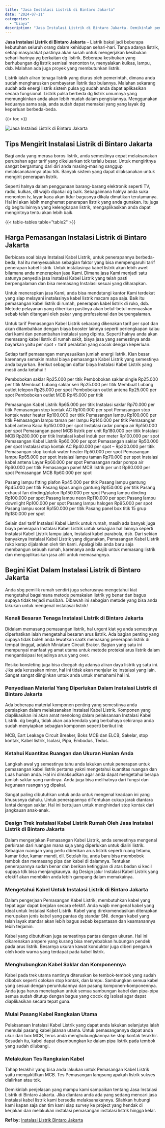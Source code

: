 ```yaml
---
title: "Jasa Instalasi Listrik di Bintaro Jakarta"
date: "2024-07-11"
categories: 
  - "biaya"
description: "Jasa Instalasi Listrik di Bintaro Jakarta. Demikinlah penjelasan yang mampu kami sampaikan tentang Jasa Instalasi Listrik di Bintaro Jakarta. Jika diantara a..."
---
```


**Jasa Instalasi Listrik di Bintaro Jakarta** – Listrik bakal jadi beberapa kebutuhan seluruh orang dalam kehidupan sehari-hari. Tanpa adanya listrik, setiap masyarakat pastinya akan susah untuk mengerjakan kesibukan sehari-harinya yg berkaitan dg listirik. Beberapa kesibukan yang berhubungan dg listrik semisal menonton tv, menyalakan kulkas, lampu, dsb. Malahan ada juga proyek yang membutuhkan listrik.

Listrik ialah aliran tenaga listrik yang diurus oleh pemerintah, dimana anda sudah mengharuskan pembayaran listrik tiap bulannya. Malahan sekarang sudah ada energi listrik sistem pulsa yg sudah anda dapat aplikasikan secara fungsional. Listrik pulsa berbeda dg listrik umumnya yang memungkinkan anda akan lebih mudah dalam pengisiannya. Menggunakan keduanya sama saja, anda sudah dapat memakai yang yang layak dg keperluan berbeda-beda.

{{< toc >}}

![Jasa Instalasi Listrik di Bintaro Jakarta](/images/instalasi-listrik-murah44.png)

## Tips Mengirit Instalasi Listrik di Bintaro Jakarta

Bagi anda yang merasa boros listrik, anda semestinya cepat melaksanakan perubahan agar tarif yang dikeluarkan tdk terlalu besar. Untuk mengiritnya sangat bergantung dari diri anda masing-masing sanggup melaksanakannya atau tdk. Banyak sistem yang dapat dilaksanakan untuk mengirit penerapan listrik.

Seperti halnya dalam penggunaan barang-barang elektronik seperti TV, radio, kulkas, dll wajib dipakai dg baik. Sebagaimana halnya anda suka menonton tv, layar kaca akan tidur bagusnya dikala dimatikan terutamanya. Hal ini akan lebih menghemat penerapan listrik yang anda gunakan. Itu juga dg begitu lainnya yang kelengkapan listrik, mengaplikasikan anda dapat mengiritnya tentu akan lebih baik.

{{< table-tables table="table2" >}}

## Harga Pemasangan Instalasi Listrik di Bintaro Jakarta

Berbicara soal biaya Instalasi Kabel Listrik, untuk penerapannya berbeda-beda, hal itu menyesuaikan sebagian faktor yang bisa mempengaruhi tarif penerapan kabel listrik. Untuk instalasinya kabel listrik akan lebih awet bilamana anda menerapkan jasa Kami. Dimana jasa Kami menjadi satu satunya penyedia jasa Instalasi Kabel Listrik yang telah pasti berpengalaman dan bisa memasang Instalasi sesuai yang diharapkan.

Untuk menerapkan jasa Kami, anda bisa mendatangi kantor Kami terdekat yang siap melayani instalasinya kabel listrik macam apa saja. Baik itu pemasangan kabel listrik di rumah, penerapan kabel listrik di ruko, dsb. Metode pelayanan yang diberikan pastinya akan betul-betul memuaskan sebab telah ditangani oleh pakar yang professional dan berpengalaman.

Untuk tarif Pemasangan Kabel Listrik sekarang dikenakan tarif per spot dan akan ditambahkan dengan biaya booster lainnya seperti perlengkapan kalau dari kami dan penambahan instalasi yang dipinta. Seperti halnya anda akan memasang kabel listrik di rumah sakit, biaya jasa yang semestinya anda bayarkan yaitu per spot + tarif peralatan yang cocok dengan keperluan.

Setiap tarif pemasangan menyesuaikan jumlah energi listrik. Kian besar karenanya semakin mahal biaya pemasangan Kabel Listrik yang semestinya anda bayarkan. Berikut sebagian daftar biaya Instalasi Kabel Listrik yang mesti anda ketahui !

Pembobokan saklar Rp25.000 per titik Pembobokan saklar single Rp25.000 per titik Membuat Lubang saklar seri Rp25.000 per titik Membuat Lubang outlet telepon Rp25.000 per spot Pembobokan outlet antena Rp25.000 per spot Pembobokan outlet MCB Rp45.000 per titik

Pemasangan Kabel Listrik Rp65.000 per titik Instalasi saklar Rp70.000 per titik Pemasangan stop kontak AC Rp100.000 per spot Pemasangan stop kontak water heater Rp100.000 per titik Pemasangan lampu Rp100.000 per titik Pemasangan lampu taman per lampu Rp140.000 per titik Pemasangan kabel antena Kaca Rp150.000 per spot Instalasi radar pompa air Rp150.000 per spot Pemasangan panel MCB listrik per unit Rp180.000 per titik Instalasi MCB Rp280.000 per titik Instalasi kabel induk per meter Rp100.000 per spot Pemasangan Kabel Listrik Rp60.000 per spot Pemasangan saklar Rp50.000 per spot Instalasi stop kontak AC Rp40.000 per spot – Rp200.000 per titik Pemasangan stop kontak water heater Rp50.000 per spot Pemasangan lampu Rp65.000 per spot Instalasi lampu taman Rp70.000 per spot Instalasi kabel antena Layar Rp60.000 per spot Pemasangan radar pompa air Rp60.000 per titik Pemasangan panel MCB listrik per unit Rp90.000 per spot Pemasangan MCB Rp60.000 per spot

Pasang lampu fitting plafon Rp45.000 per titik Pasang lampu gantung Rp45.000 per titik Pasang kipas angin gantung Rp150.000 per titik Pasang exhaust fan dinding/plafon Rp150.000 per spot Pasang lampu dinding Rp100.000 per spot Pasang lampu neon Rp110.000 per spot Pasang lampu downlight Rp100.000 per spot Pasang lampu halogen Rp95.000 per spot Pasang lampu sorot Rp150.000 per titik Pasang panel box titik 15 grup Rp180.000 per spot

Selain dari tarif Instalasi Kabel Listrik untuk rumah, masih ada banyak juga biaya penerapan Instalasi Kabel Listrik untuk sebagian hal lainnya seperti Instalasi Kabel Listrik lampu jalan, Instalasi kabel parabola, dsb. Dari sekian banyaknya Instalasi Kabel Listrik yang digunakan, Pemasangan Kabel Listrik ruko kerap dijalankan oleh tim kami. Apalagi bila anda baru saja membangun sebuah rumah, karenanya anda wajib untuk memasang listrik dan mengaplikasikan jasa ahli untuk memasangnya.

## Begini Kiat Dalam Instalasi Listrik di Bintaro Jakarta


Anda sbg pemilik rumah sendiri juga seharusnya mengetahui kiat mengetahui bagaimana metode pemakaian listrik yg benar dan bagus supaya tidak terjadi musibah. Dibawah ini sebagian metode yang bisa anda lakukan untuk mengenal instalasai listrik!

### Kenali Besaran Tenaga Instalasi Listrik di Bintaro Jakarta

Didalam memasang pemasangan listrik, hal urgent kiat yg anda semestinya diperhatikan ialah mengetahui besaran arus listrik. Ada bagian penting yang supaya tidak boleh anda lewatkan saatk memasang penerapan listrik di tempat tinggal, adalah Miniature Circuit Braker. Bagian yang satu ini mempunyai manfaat yg amat utama untuk metode proteksi arus listrik dalam mengantisipasi terjadinya arus yang over.

Resiko konsleting juga bisa dicegah dg adanya aliran daya listrik yg satu ini. Jika ada kerusakan minor, hal ini tidak akan menjalar ke instalasi yang lain. Sangat sangat diinginkan untuk anda untuk memahami hal ini.

### Penyediaan Material Yang Diperlukan Dalam Instalasi Listrik di Bintaro Jakarta

Ada beberapa material komponen penting yang semestinya anda persiapkan dalam melaksanakan Instalasi Kabel Listrik. Komponen yang diaplikasikan ini akan amat menolong dalam pelaksanaan Instalasi Kabel Listrik. dg begitu, tidak akan ada kendala yang berbahaya sekiranya anda sudah menyiapkan sebagian komponen seperti berikut ini:

MCB, Eart Leakage Circuit Breaker, Boks MCB dan ELCB, Sakelar, stop kontak, Kabel listrik, Isolasi, Pipa, Embodus, Tedus.

### Ketahui Kuantitas Ruangan dan Ukuran Hunian Anda

Langkah awal yg semestinya tahu anda lakukan untuk penerapan untuk pemasangan kabel listrik pertama yakni mengetahui kuantitas ruangan dan Luas hunian anda. Hal ini dimaksudkan agar anda dapat mengetahui berapa jumlah saklar yang nantinya. Anda juga bisa melihatnya dari fungsi dan kegunaan ruangan yg dipakai.

Sangat paling dibutuhkan untuk anda untuk mengenal keadaan ini yang khususnya dahulu. Untuk penerapannya diTentukan cukup jarak diantara lantai dengan saklar. Hal ini bertujuan untuk menghindari stop kontak dari jangkauan anak-anak.

### Design Trek Instalasi Kabel Listrik Rumah Oleh Jasa Instalasi Listrik di Bintaro Jakarta

Dalam mengerjakan Pemasangan Kabel Listrik, anda semestinya mengenal perkiraan dari ruangan mana saja yang diperlukan untuk dialiri listrik. Sebagian ruangan yang perlu diberikan arus listrik seperti ruang tetamu, kamar tidur, kamar mandi, dll. Setelah itu, anda baru bisa membobok tembok dan memasang pipa dan kabel di dalamnya. Tentukan penerapannya sudah benar dan berikan ketinggian di atas badan si kecil supaya tdk bisa menjangkaunya. dg Design jalur Instalasi Kabel Listrik yang efektif akan membikin anda lebih gampang dalam memakainya.

### Mengetahui Kabel Untuk Instalasi Listrik di Bintaro Jakarta

Dalam pengerjaan Pemasangan Kabel Listrik, membutuhkan kabel yang tepat agar dapat berjalan secara efektif. Anda wajib mengenal kabel yang ideal untuk Instalasi Kabel Listrik. Kabel yang direkomendasikan diterapkan merupakan jenis kabel yang pantas dg standar SNI. dengan kabel yang telah layak standar akan lebih bagus sebab kepantasan dan keamanannya lebih terjamin.

Kabel yang dibutuhkan juga semestinya pantas dengan ukuran. Hal ini dikarenakan ampere yang kurang bisa menyebabkan hubungan pendek pada arus listrik. Besarnya ukuran kawat konduktor juga diberi pengaruh oleh kode warna yang terdapat pada kabel listrik.

### Menghubungkan Kabel Saklar dan Komponennya

Kabel pada trek utama nantinya diteruskan ke tembok-tembok yang sudah dibobok seperti colokan stop kontak, dan lampu. Sambungkan semua kabel yang sesuai dengan peruntukannya dan pasang komponen-komponennya. Anda juga harus menetapkan untuk semua sambungan kabel dan pipa-pipa semua sudah ditutup dengan bagus yang cocok dg isolasi agar dapat diaplikasikan secara tepat guna.

### Mulai Pasang Kabel Rangkaian Utama

Pelaksanaan Instalasi Kabel Listrik yang dapat anda lakukan selanjutya ialah memulai pasang kabel jalanan utama. Untuk pemasangannya dapat anda ukur dari box MCB, terus anda menghubungkannya ke stop kontak terakhir. Sesudah itu, kabel dapat disambungkan ke dalam pipa listrik pada tembok yang sudah dilubangi.

### Melakukan Tes Rangkaian Kabel

Tahap terakhir yang bisa anda lakukan untuk Pemasangan Kabel Listrik yaitu mengaktifkan MCB. Tes Pemasangan langsung apakah listrik sukses dialirkan atau tdk.

Demikinlah penjelasan yang mampu kami sampaikan tentang Jasa Instalasi Listrik di Bintaro Jakarta. Jika diantara anda ada yang sedang mencari jasa Instalasi kabel listrik kami bersedia melaksanakannya. Silahkan hubungi kami kapan saja dan tim kami siap survey ke project yang hendak di kerjakan dan melakukan instalasi pemasangan instalasi listrik hingga kelar.

**Ref by:** [Instalasi Listrik Bintaro Jakarta](https://id.wikipedia.org/wiki/Instalasi)
